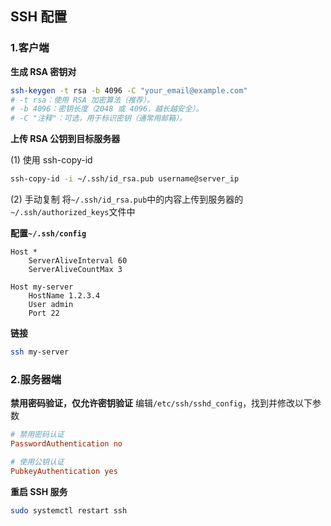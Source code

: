## SSH 配置

### 1.客户端

**生成 RSA 密钥对**

```bash
ssh-keygen -t rsa -b 4096 -C "your_email@example.com"
# -t rsa：使用 RSA 加密算法（推荐）。
# -b 4096：密钥长度（2048 或 4096，越长越安全）。
# -C "注释"：可选，用于标识密钥（通常用邮箱）。
```

**上传 RSA 公钥到目标服务器**

(1) 使用 ssh-copy-id

```bash
ssh-copy-id -i ~/.ssh/id_rsa.pub username@server_ip
```

(2) 手动复制
将`~/.ssh/id_rsa.pub`中的内容上传到服务器的`~/.ssh/authorized_keys`文件中

**配置`~/.ssh/config`**

```
Host *
    ServerAliveInterval 60
    ServerAliveCountMax 3

Host my-server
    HostName 1.2.3.4
    User admin
    Port 22
```

**链接**

```bash
ssh my-server
```

### 2.服务器端

**禁用密码验证，仅允许密钥验证**
编辑`/etc/ssh/sshd_config`，找到并修改以下参数

```ini
# 禁用密码认证
PasswordAuthentication no

# 使用公钥认证
PubkeyAuthentication yes
```

**重启 SSH 服务**

```bash
sudo systemctl restart ssh
```

